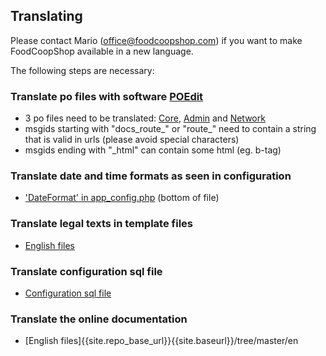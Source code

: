 ## Translating

Please contact Mario (office@foodcoopshop.com) if you want to make FoodCoopShop available in a new language.

The following steps are necessary: 

### Translate po files with software [POEdit](https://poedit.net)
* 3 po files need to be translated: [Core]({{site.repo_url}}/tree/develop/src/Locale/en_US/default.po), [Admin]({{site.repo_url}}/tree/develop/plugins/Admin/src/Locale/en_US/admin.po) and [Network]({{site.repo_url}}/tree/develop/plugins/Network/src/Locale/en_US/network.po)
* msgids starting with "docs_route_" or "route_" need to contain a string that is valid in urls (please avoid special characters)
* msgids ending with "_html" can contain some html (eg. b-tag)

### Translate date and time formats as seen in configuration
* ['DateFormat' in app_config.php]({{site.repo_url}}/tree/develop/config/app_config.php) (bottom of file)

### Translate legal texts in template files
* [English files]({{site.repo_url}}/tree/develop/src/Template/Element/legal/en_US)

### Translate configuration sql file
* [Configuration sql file]({{site.repo_url}}/tree/develop/config/sql/_installation/clean-db-data-en_US.sql)

### Translate the online documentation
* [English files]{{site.repo_base_url}}{{site.baseurl}}/tree/master/en